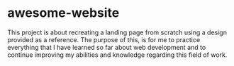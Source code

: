 # awesome-website
This project is about recreating a landing page from scratch using a design
provided as a reference. The purpose of this, is for me to practice everything
that I have learned so far about web development and to continue improving my
abilities and knowledge regarding this field of work.